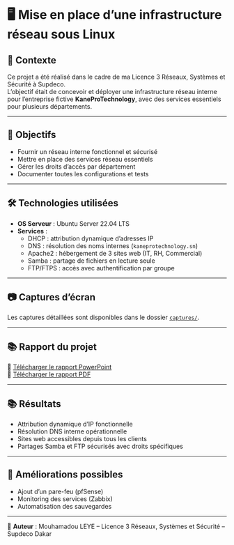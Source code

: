 # 🖥️ Mise en place d’une infrastructure réseau sous Linux

## 📌 Contexte
Ce projet a été réalisé dans le cadre de ma Licence 3 Réseaux, Systèmes et Sécurité à Supdeco.  
L’objectif était de concevoir et déployer une infrastructure réseau interne pour l’entreprise fictive **KaneProTechnology**, avec des services essentiels pour plusieurs départements.

---

## 🎯 Objectifs
- Fournir un réseau interne fonctionnel et sécurisé
- Mettre en place des services réseau essentiels
- Gérer les droits d’accès par département
- Documenter toutes les configurations et tests

---

## 🛠️ Technologies utilisées
- **OS Serveur** : Ubuntu Server 22.04 LTS  
- **Services** :
  - DHCP : attribution dynamique d’adresses IP
  - DNS : résolution des noms internes (`kaneprotechnology.sn`)
  - Apache2 : hébergement de 3 sites web (IT, RH, Commercial)
  - Samba : partage de fichiers en lecture seule
  - FTP/FTPS : accès avec authentification par groupe

---

## 📷 Captures d’écran
Les captures détaillées sont disponibles dans le dossier [`captures/`](captures/).

---

## 📚 Rapport du projet
📄 [Télécharger le rapport PowerPoint](rapport-infrastructure-linux.pptx)  
📄 [Télécharger le rapport PDF](rapport-infrastructure-linux.pdf)

---

## 📚 Résultats
- Attribution dynamique d’IP fonctionnelle
- Résolution DNS interne opérationnelle
- Sites web accessibles depuis tous les clients
- Partages Samba et FTP sécurisés avec droits spécifiques

---

## 🚀 Améliorations possibles
- Ajout d’un pare-feu (pfSense)
- Monitoring des services (Zabbix)
- Automatisation des sauvegardes

---

📌 **Auteur** : Mouhamadou LEYE – Licence 3 Réseaux, Systèmes et Sécurité – Supdeco Dakar
